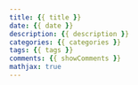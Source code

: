 ```yaml
---
title: {{ title }}
date: {{ date }}
description: {{ description }}
categories: {{ categories }}
tags: {{ tags }}
comments: {{ showComments }}
mathjax: true
---
```

